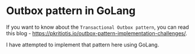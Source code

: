 # Outbox pattern in GoLang

If you want to know about the `Transactional Outbox pattern`, you can read this blog - https://pkritiotis.io/outbox-pattern-implementation-challenges/.

I have attempted to implement that pattern here using GoLang.